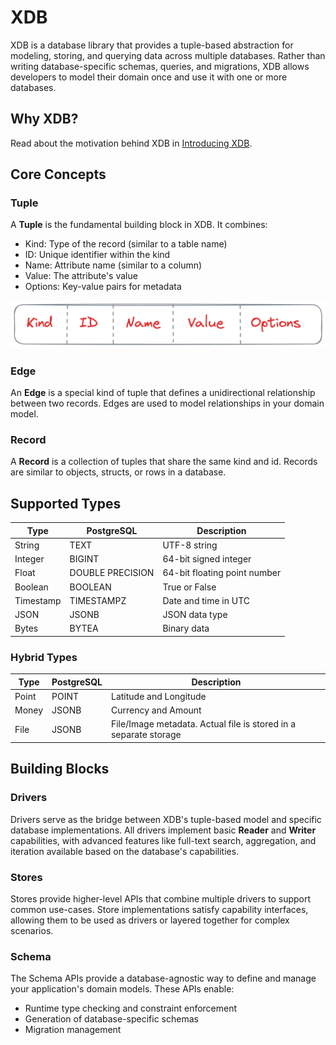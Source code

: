 # XDB

XDB is a database library that provides a tuple-based abstraction for modeling, storing, and querying data across multiple databases. Rather than writing database-specific schemas, queries, and migrations, XDB allows developers to model their domain once and use it with one or more databases.

## Why XDB?

Read about the motivation behind XDB in [Introducing XDB](https://raviatluri.in/articles/introducing-xdb).

## Core Concepts

### Tuple

A **Tuple** is the fundamental building block in XDB. It combines:

- Kind: Type of the record (similar to a table name)
- ID: Unique identifier within the kind
- Name: Attribute name (similar to a column)
- Value: The attribute's value
- Options: Key-value pairs for metadata

![tuple.png](./docs/tuple.png)

### Edge

An **Edge** is a special kind of tuple that defines a unidirectional relationship between two records. Edges are used to model relationships in your domain model.

### Record

A **Record** is a collection of tuples that share the same kind and id. Records are similar to objects, structs, or rows in a database.

## Supported Types

| Type      | PostgreSQL       | Description                  |
| --------- | ---------------- | ---------------------------- |
| String    | TEXT             | UTF-8 string                 |
| Integer   | BIGINT           | 64-bit signed integer        |
| Float     | DOUBLE PRECISION | 64-bit floating point number |
| Boolean   | BOOLEAN          | True or False                |
| Timestamp | TIMESTAMPZ       | Date and time in UTC         |
| JSON      | JSONB            | JSON data type               |
| Bytes     | BYTEA            | Binary data                  |

### Hybrid Types

| Type  | PostgreSQL | Description                                                      |
| ----- | ---------- | ---------------------------------------------------------------- |
| Point | POINT      | Latitude and Longitude                                           |
| Money | JSONB      | Currency and Amount                                              |
| File  | JSONB      | File/Image metadata. Actual file is stored in a separate storage |

## Building Blocks

### Drivers

Drivers serve as the bridge between XDB's tuple-based model and specific database implementations. All drivers implement basic **Reader** and **Writer** capabilities, with advanced features like full-text search, aggregation, and iteration available based on the database's capabilities.

### Stores

Stores provide higher-level APIs that combine multiple drivers to support common use-cases. Store implementations satisfy capability interfaces, allowing them to be used as drivers or layered together for complex scenarios.

### Schema

The Schema APIs provide a database-agnostic way to define and manage your application's domain models. These APIs enable:

- Runtime type checking and constraint enforcement
- Generation of database-specific schemas
- Migration management

